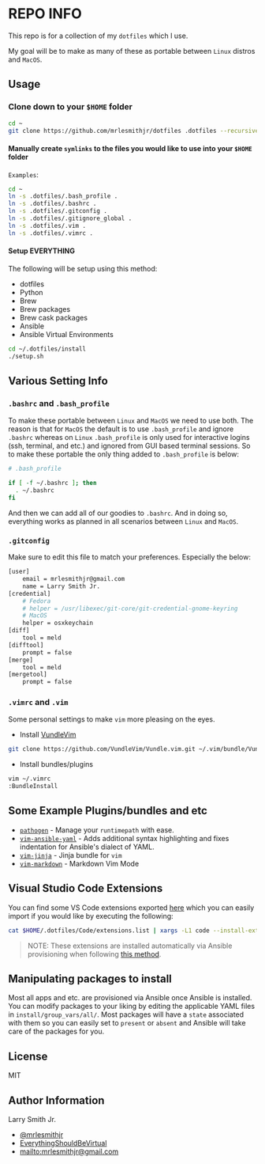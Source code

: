 # REPO INFO

This repo is for a collection of my `dotfiles` which I use.

My goal will be to make as many of these as portable between `Linux` distros
and `MacOS`.

## Usage

### Clone down to your `$HOME` folder

```bash
cd ~
git clone https://github.com/mrlesmithjr/dotfiles .dotfiles --recursive
```

#### Manually create `symlinks` to the files you would like to use into your `$HOME` folder

`Examples`:

```bash
cd ~
ln -s .dotfiles/.bash_profile .
ln -s .dotfiles/.bashrc .
ln -s .dotfiles/.gitconfig .
ln -s .dotfiles/.gitignore_global .
ln -s .dotfiles/.vim .
ln -s .dotfiles/.vimrc .
```

#### Setup **EVERYTHING**

The following will be setup using this method:

- dotfiles
- Python
- Brew
- Brew packages
- Brew cask packages
- Ansible
- Ansible Virtual Environments

```bash
cd ~/.dotfiles/install
./setup.sh
```

## Various Setting Info

### `.bashrc` and `.bash_profile`

To make these portable between `Linux` and `MacOS` we need to use both. The
reason is that for `MacOS` the default is to use `.bash_profile` and ignore
`.bashrc` whereas on `Linux` `.bash_profile` is only used for interactive
logins (ssh, terminal, and etc.) and ignored from GUI based terminal sessions.
So to make these portable the only thing added to `.bash_profile` is below:

```bash
# .bash_profile

if [ -f ~/.bashrc ]; then
  . ~/.bashrc
fi
```

And then we can add all of our goodies to `.bashrc`. And in doing so,
everything works as planned in all scenarios between `Linux` and `MacOS`.

### `.gitconfig`

Make sure to edit this file to match your preferences. Especially the below:

```bash
[user]
    email = mrlesmithjr@gmail.com
    name = Larry Smith Jr.
[credential]
    # Fedora
    # helper = /usr/libexec/git-core/git-credential-gnome-keyring
    # MacOS
    helper = osxkeychain
[diff]
    tool = meld
[difftool]
    prompt = false
[merge]
    tool = meld
[mergetool]
    prompt = false
```

### `.vimrc` and `.vim`

Some personal settings to make `vim` more pleasing on the eyes.

- Install [VundleVim](https://github.com/VundleVim/Vundle.vim)

```bash
git clone https://github.com/VundleVim/Vundle.vim.git ~/.vim/bundle/Vundle.vim
```

- Install bundles/plugins

```bash
vim ~/.vimrc
:BundleInstall
```

## Some Example Plugins/bundles and etc

- [`pathogen`](https://github.com/tpope/vim-pathogen) - Manage your
      `runtimepath` with ease.
- [`vim-ansible-yaml`](https://github.com/chase/vim-ansible-yaml) - Adds
      additional syntax highlighting and fixes indentation for Ansible's dialect
      of YAML.
- [`vim-jinja`](https://github.com/lepture/vim-jinja) - Jinja bundle for `vim`
- [`vim-markdown`](https://github.com/plasticboy/vim-markdown) - Markdown Vim
      Mode

## Visual Studio Code Extensions

You can find some VS Code extensions exported [here](Code/extensions.list) which
you can easily import if you would like by executing the following:

```bash
cat $HOME/.dotfiles/Code/extensions.list | xargs -L1 code --install-extension
```

> NOTE: These extensions are installed automatically via Ansible provisioning when
> following [this method](#setup-everything).

## Manipulating packages to install

Most all apps and etc. are provisioned via Ansible once Ansible is installed. You
can modify packages to your liking by editing the applicable YAML files in
`install/group_vars/all/`. Most packages will have a `state` associated with them
so you can easily set to `present` or `absent` and Ansible will take care of the
packages for you.

## License

MIT

## Author Information

Larry Smith Jr.

- [@mrlesmithjr](https://www.twitter.com/mrlesmithjr)
- [EverythingShouldBeVirtual](http://everythingshouldbevirtual.com)
- <mailto:mrlesmithjr@gmail.com>
